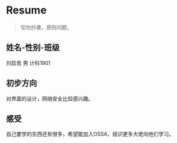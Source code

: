 # Resume

> 切勿抄袭，原则问题，

## 姓名-性别-班级

刘启哲 男 计科1901

## 初步方向

对界面的设计，网络安全比较感兴趣。

## 感受

自己要学的东西还有很多，希望能加入OSSA，结识更多大佬向他们学习。